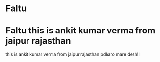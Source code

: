 # Faltu
Faltu
this is ankit kumar verma from jaipur rajasthan
=======
this is ankit kumar verma from jaipur rajasthan 
pdharo mare desh!!
